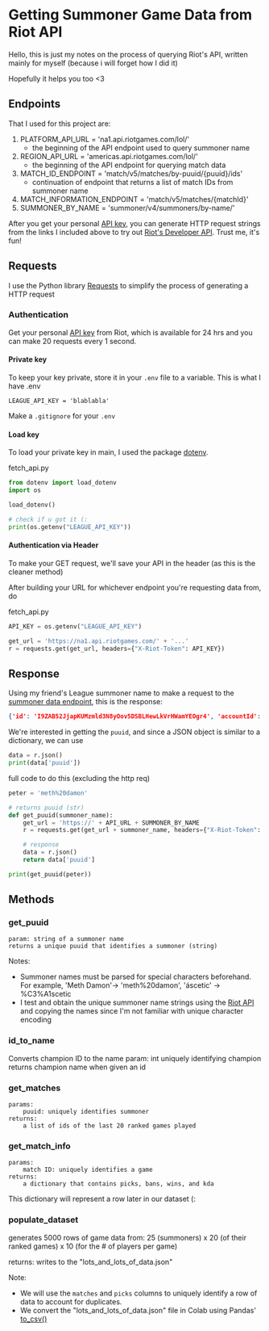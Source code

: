 # Getting Summoner Game Data from Riot API
Hello, this is just my notes on the process of querying Riot's API, written mainly for myself (because i will forget how I did it)

Hopefully it helps you too <3

## Endpoints
That I used for this project are:
1. PLATFORM_API_URL = 'na1.api.riotgames.com/lol/'
    - the beginning of the API endpoint used to query summoner name
2. REGION_API_URL = 'americas.api.riotgames.com/lol/'
    - the beginning of the API endpoint for querying match data
3. MATCH_ID_ENDPOINT = 'match/v5/matches/by-puuid/{puuid}/ids'
    - continuation of endpoint that returns a list of match IDs from summoner name
4. MATCH_INFORMATION_ENDPOINT = 'match/v5/matches/{matchId}'
5. SUMMONER_BY_NAME = 'summoner/v4/summoners/by-name/'

After you get your personal [API key](https://developer.riotgames.com/), you can generate HTTP request strings from the links I included above to try out [Riot's Developer API](https://developer.riotgames.com/apis).
Trust me, it's fun!

## Requests
I use the Python library [Requests](https://docs.python-requests.org/en/latest/user/quickstart/#make-a-request) to simplify the process of generating a HTTP request 

### Authentication
Get your personal [API key](https://developer.riotgames.com/) from Riot, which is available for 24 hrs and you can make 20 requests every 1 second.

#### Private key
To keep your key private, store it in your `.env` file to a variable. This is what I have
.env
```
LEAGUE_API_KEY = 'blablabla'
```

Make a `.gitignore` for your `.env`

#### Load key
To load your private key in main, I used the package [dotenv](https://github.com/theskumar/python-dotenv).

fetch_api.py
```python
from dotenv import load_dotenv
import os

load_dotenv()

# check if u got it (:
print(os.getenv("LEAGUE_API_KEY"))
```

#### Authentication via Header
To make your GET request, we'll save your API in the header (as this is the cleaner method)

After building your URL for whichever endpoint you're requesting data from, do

fetch_api.py
```python
API_KEY = os.getenv("LEAGUE_API_KEY")

get_url = 'https://na1.api.riotgames.com/' + '...'
r = requests.get(get_url, headers={"X-Riot-Token": API_KEY})
```

## Response
Using my friend's League summoner name to make a request to the [summoner data endpoint](https://developer.riotgames.com/apis#summoner-v4/GET_getBySummonerName), this is the response:
```json
{'id': 'I9ZAB52JjapKUMzmld3N8yOov5DSBLHewLkVrHWamYEOgr4', 'accountId': 'wiTZRja9FYdgOI2ZZ_CkmxLKQg2CdgjCegCtXb99sf93Pg', 'puuid': '-oXMqiG7Iz4jfAcbhR09AeP44KvBCtL9cEejVh-adG5LlQ0PEQFLJSwJV0Xk7upjLNKm5l3fygLhWA', 'name': 'Meth Damon', 'profileIconId': 3810, 'revisionDate': 1645866430000, 'summonerLevel': 241}
```

We're interested in getting the `puuid`, and since a JSON object is similar to a dictionary, we can use
```python
data = r.json()
print(data['puuid'])
```

full code to do this (excluding the http req)
```python
peter = 'meth%20damon'

# returns puuid (str)
def get_puuid(summoner_name):
	get_url = 'https://' + API_URL + SUMMONER_BY_NAME
	r = requests.get(get_url + summoner_name, headers={"X-Riot-Token": API_KEY})

	# response
	data = r.json()
	return data['puuid']

print(get_puuid(peter))
```
## Methods
### get_puuid 
	param: string of a summoner name
	returns a unique puuid that identifies a summoner (string)
Notes:
- Summoner names must be parsed for special characters beforehand. For example, 'Meth Damon'-> 'meth%20damon', 'áscetic' -> %C3%A1scetic
- I test and obtain the unique summoner name strings using the [Riot API](https://developer.riotgames.com/apis#summoner-v4/GET_getBySummonerName) and copying the names since I'm not familiar with unique character encoding

### id_to_name
Converts champion ID to the name 
	param: int uniquely identifying champion
	returns champion name when given an id

### get_matches
	params:
		puuid: uniquely identifies summoner
	returns:
		a list of ids of the last 20 ranked games played

### get_match_info
	params:
		match ID: uniquely identifies a game
	returns:
		a dictionary that contains picks, bans, wins, and kda
This dictionary will represent a row later in our dataset (:

### populate_dataset

generates 5000 rows of game data from:
25 (summoners) x 20 (of their ranked games) x 10 (for the # of players per game)

returns: writes to the "lots_and_lots_of_data.json"

Note: 
- We will use the `matches` and `picks` columns to uniquely identify a row of data to account for duplicates.
- We convert the "lots_and_lots_of_data.json" file in Colab using Pandas' [to_csv()](https://pandas.pydata.org/docs/reference/api/pandas.DataFrame.to_csv.html) 